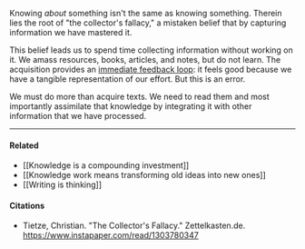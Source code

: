 Knowing _about_ something isn't the same as knowing something. Therein lies the root of "the collector's fallacy," a mistaken belief that by capturing information we have mastered it.

This belief leads us to spend time collecting information without working on it. We amass resources, books, articles, and notes, but do not learn. The acquisition provides an [immediate feedback loop](https://publish.obsidian.md/mobydiction/Short+feedback+loops+distort+our+sense+of+progress): it feels good because we have a tangible representation of our effort. But this is an error.

We must do more than acquire texts. We need to read them and most importantly assimilate that knowledge by integrating it with other information that we have processed.

---

#### Related

-   [[Knowledge is a compounding investment]]
-   [[Knowledge work means transforming old ideas into new ones]]
-   [[Writing is thinking]]

#### Citations

-   Tietze, Christian. "The Collector's Fallacy." Zettelkasten.de. https://www.instapaper.com/read/1303780347